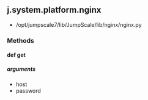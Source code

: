 <!-- toc -->
## j.system.platform.nginx

- /opt/jumpscale7/lib/JumpScale/lib/nginx/nginx.py

### Methods

#### def get 

##### arguments

- host
- password

